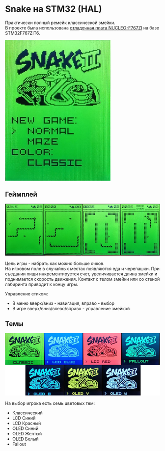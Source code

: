 # Snake на STM32 (HAL)
Практически полный ремейк классической змейки.  
В проекте была использована [отладочная плата NUCLEO-F767ZI](https://www.chipdip.ru/product/nucleo-f767zi-2) на базе STM32F767ZIT6.  

![pic](pic/menu.jpg)

## Геймплей
![pic](pic/game.jpg)  

Цель игры - набрать как можно больше очков.  
На игровом поле в случайных местах появляются еда и черепашки. При съедании пищи инкрементируется счет, увеличивается длина змейки и поднимается скорость движения. Контакт с телом змейки или со стеной лабиринта приводит к концу игры.  

Управление стиком:
* В меню вверх/вниз - навигация, вправо - выбор
* В игре вверх/вниз/влево/вправо - управление змейкой  

## Темы  
![pic](pic/color.png)  

На выбор игрока есть семь цветовых тем:
* Классический
* LCD Синий
* LCD Красный
* OLED Синий
* OLED Желтый
* OLED Белый
* Fallout
